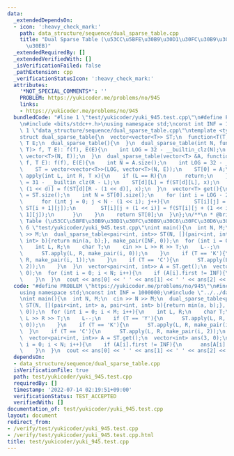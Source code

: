 ```yaml
---
data:
  _extendedDependsOn:
  - icon: ':heavy_check_mark:'
    path: data_structure/sequence/dual_sparse_table.cpp
    title: "Dual Sparse Table (\u53CC\u5BFE\u30B9\u30D1\u30FC\u30B9\u30C6\u30FC\u30D6\
      \u30EB)"
  _extendedRequiredBy: []
  _extendedVerifiedWith: []
  _isVerificationFailed: false
  _pathExtension: cpp
  _verificationStatusIcon: ':heavy_check_mark:'
  attributes:
    '*NOT_SPECIAL_COMMENTS*': ''
    PROBLEM: https://yukicoder.me/problems/no/945
    links:
    - https://yukicoder.me/problems/no/945
  bundledCode: "#line 1 \"test/yukicoder/yuki_945.test.cpp\"\n#define PROBLEM \"https://yukicoder.me/problems/no/945\"\
    \n#include <bits/stdc++.h>\nusing namespace std;\nconst int INF = 1000000;\n#line\
    \ 1 \"data_structure/sequence/dual_sparse_table.cpp\"\ntemplate <typename T>\n\
    struct dual_sparse_table{\n  vector<vector<T>> ST;\n  function<T(T, T)> f;\n \
    \ T E;\n  dual_sparse_table(){\n  }\n  dual_sparse_table(int N, function<T(T,\
    \ T)> f, T E): f(f), E(E){\n    int LOG = 32 - __builtin_clz(N);\n    ST = vector<vector<T>>(LOG,\
    \ vector<T>(N, E));\n  }\n  dual_sparse_table(vector<T> &A, function<T(T, T)>\
    \ f, T E): f(f), E(E){\n    int N = A.size();\n    int LOG = 32 - __builtin_clz(N);\n\
    \    ST = vector<vector<T>>(LOG, vector<T>(N, E));\n    ST[0] = A;\n  }\n  void\
    \ apply(int L, int R, T x){\n    if (L == R){\n      return;\n    }\n    int d\
    \ = 31 - __builtin_clz(R - L);\n    ST[d][L] = f(ST[d][L], x);\n    ST[d][R -\
    \ (1 << d)] = f(ST[d][R - (1 << d)], x);\n  }\n  vector<T> get(){\n    int LOG\
    \ = ST.size();\n    int N = ST[0].size();\n    for (int i = LOG - 2; i >= 0; i--){\n\
    \      for (int j = 0; j < N - (1 << i); j++){\n        ST[i][j] = f(ST[i][j],\
    \ ST[i + 1][j]);\n        ST[i][j + (1 << i)] = f(ST[i][j + (1 << i)], ST[i +\
    \ 1][j]);\n      }\n    }\n    return ST[0];\n  }\n};\n/**\n * @brief Dual Sparse\
    \ Table (\u53CC\u5BFE\u30B9\u30D1\u30FC\u30B9\u30C6\u30FC\u30D6\u30EB)\n*/\n#line\
    \ 6 \"test/yukicoder/yuki_945.test.cpp\"\nint main(){\n  int N, M;\n  cin >> N\
    \ >> M;\n  dual_sparse_table<pair<int, int>> ST(N, [](pair<int, int> a, pair<int,\
    \ int> b){return min(a, b);}, make_pair(INF, 0));\n  for (int i = 0; i < M; i++){\n\
    \    int L, R;\n    char T;\n    cin >> L >> R >> T;\n    L--;\n    if (T == 'Y'){\n\
    \      ST.apply(L, R, make_pair(i, 0));\n    }\n    if (T == 'K'){\n      ST.apply(L,\
    \ R, make_pair(i, 1));\n    }\n    if (T == 'C'){\n      ST.apply(L, R, make_pair(i,\
    \ 2));\n    }\n  }\n  vector<pair<int, int>> A = ST.get();\n  vector<int> ans(3,\
    \ 0);\n  for (int i = 0; i < N; i++){\n    if (A[i].first != INF){\n      ans[A[i].second]++;\n\
    \    }\n  }\n  cout << ans[0] << ' ' << ans[1] << ' ' << ans[2] << endl;\n}\n"
  code: "#define PROBLEM \"https://yukicoder.me/problems/no/945\"\n#include <bits/stdc++.h>\n\
    using namespace std;\nconst int INF = 1000000;\n#include \"../../data_structure/sequence/dual_sparse_table.cpp\"\
    \nint main(){\n  int N, M;\n  cin >> N >> M;\n  dual_sparse_table<pair<int, int>>\
    \ ST(N, [](pair<int, int> a, pair<int, int> b){return min(a, b);}, make_pair(INF,\
    \ 0));\n  for (int i = 0; i < M; i++){\n    int L, R;\n    char T;\n    cin >>\
    \ L >> R >> T;\n    L--;\n    if (T == 'Y'){\n      ST.apply(L, R, make_pair(i,\
    \ 0));\n    }\n    if (T == 'K'){\n      ST.apply(L, R, make_pair(i, 1));\n  \
    \  }\n    if (T == 'C'){\n      ST.apply(L, R, make_pair(i, 2));\n    }\n  }\n\
    \  vector<pair<int, int>> A = ST.get();\n  vector<int> ans(3, 0);\n  for (int\
    \ i = 0; i < N; i++){\n    if (A[i].first != INF){\n      ans[A[i].second]++;\n\
    \    }\n  }\n  cout << ans[0] << ' ' << ans[1] << ' ' << ans[2] << endl;\n}\n"
  dependsOn:
  - data_structure/sequence/dual_sparse_table.cpp
  isVerificationFile: true
  path: test/yukicoder/yuki_945.test.cpp
  requiredBy: []
  timestamp: '2022-07-14 02:19:51+09:00'
  verificationStatus: TEST_ACCEPTED
  verifiedWith: []
documentation_of: test/yukicoder/yuki_945.test.cpp
layout: document
redirect_from:
- /verify/test/yukicoder/yuki_945.test.cpp
- /verify/test/yukicoder/yuki_945.test.cpp.html
title: test/yukicoder/yuki_945.test.cpp
---
```

